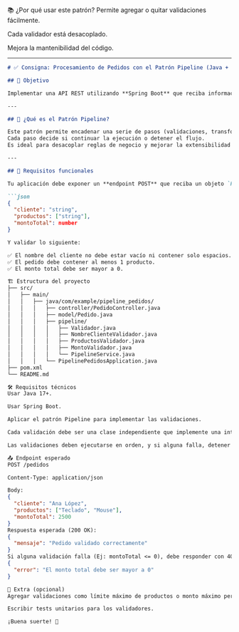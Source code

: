 📚 ¿Por qué usar este patrón?
Permite agregar o quitar validaciones fácilmente.

Cada validador está desacoplado.

Mejora la mantenibilidad del código.

---

```markdown
# ✅ Consigna: Procesamiento de Pedidos con el Patrón Pipeline (Java + Spring Boot)

## 🎯 Objetivo

Implementar una API REST utilizando **Spring Boot** que reciba información de pedidos y aplique una serie de validaciones utilizando el **patrón de diseño Pipeline (Chain of Responsibility)**.

---

## 🧠 ¿Qué es el Patrón Pipeline?

Este patrón permite encadenar una serie de pasos (validaciones, transformaciones, etc.) que se ejecutan uno tras otro.  
Cada paso decide si continuar la ejecución o detener el flujo.  
Es ideal para desacoplar reglas de negocio y mejorar la extensibilidad del código.

---

## 🧪 Requisitos funcionales

Tu aplicación debe exponer un **endpoint POST** que reciba un objeto `Pedido` con los siguientes campos:

```json
{
  "cliente": "string",
  "productos": ["string"],
  "montoTotal": number
}

Y validar lo siguiente:

✅ El nombre del cliente no debe estar vacío ni contener solo espacios.
✅ El pedido debe contener al menos 1 producto.
✅ El monto total debe ser mayor a 0.

🏗 Estructura del proyecto
├── src/
│   ├── main/
│   │   ├── java/com/example/pipeline_pedidos/
│   │   │   ├── controller/PedidoController.java
│   │   │   ├── model/Pedido.java
│   │   │   ├── pipeline/
│   │   │   │   ├── Validador.java
│   │   │   │   ├── NombreClienteValidador.java
│   │   │   │   ├── ProductosValidador.java
│   │   │   │   ├── MontoValidador.java
│   │   │   │   └── PipelineService.java
│   │   │   └── PipelinePedidosApplication.java
├── pom.xml
└── README.md

🛠️ Requisitos técnicos
Usar Java 17+.

Usar Spring Boot.

Aplicar el patrón Pipeline para implementar las validaciones.

Cada validación debe ser una clase independiente que implemente una interfaz común.

Las validaciones deben ejecutarse en orden, y si alguna falla, detener el flujo y devolver un mensaje de error apropiado.

📤 Endpoint esperado
POST /pedidos

Content-Type: application/json

Body:
{
  "cliente": "Ana López",
  "productos": ["Teclado", "Mouse"],
  "montoTotal": 2500
}
Respuesta esperada (200 OK):
{
  "mensaje": "Pedido validado correctamente"
}
Si alguna validación falla (Ej: montoTotal <= 0), debe responder con 400 Bad Request y un mensaje como:
{
  "error": "El monto total debe ser mayor a 0"
}

🧩 Extra (opcional)
Agregar validaciones como límite máximo de productos o monto máximo permitido.

Escribir tests unitarios para los validadores.

¡Buena suerte! 🚀
